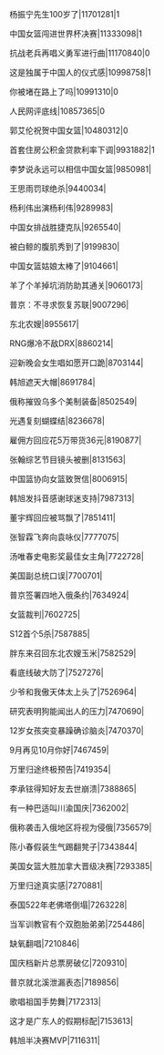 杨振宁先生100岁了|11701281|1

中国女篮闯进世界杯决赛|11333098|1

抗战老兵再唱义勇军进行曲|11170840|0

这是独属于中国人的仪式感|10998758|1

你被堵在路上了吗|10991310|0

人民网评底线|10857365|0

郭艾伦祝贺中国女篮|10480312|0

首套住房公积金贷款利率下调|9931882|1

李梦说永远可以相信中国女篮|9850981|

王思雨罚球绝杀|9440034|

杨利伟出演杨利伟|9289983|

中国女排战胜捷克队|9265540|

被白鲸的腹肌秀到了|9199830|

中国女篮姑娘太棒了|9104661|

羊了个羊掉坑消防助其通关|9060173|

普京：不寻求恢复苏联|9007296|

东北农嫂|8955617|

RNG爆冷不敌DRX|8860214|

迎新晚会女生唱如愿开口跪|8703144|

韩旭遮天大帽|8691784|

俄称摧毁乌多个美制装备|8502549|

光遇复刻蝴蝶结|8236678|

雇佣方回应花5万带货36元|8190877|

张翰综艺节目镜头被删|8131563|

中国篮协向女篮致贺信|8006915|

韩旭发抖音感谢球迷支持|7987313|

董宇辉回应被骂飘了|7851411|

张智霖飞奔向袁咏仪|7777075|

汤唯春史电影奖最佳女主角|7722728|

美国副总统口误|7700701|

普京签署四地入俄条约|7634924|

女篮裁判|7602725|

S12首个5杀|7587885|

胖东来召回东北农嫂玉米|7582529|

看底线破大防了|7527276|

少爷和我傲天体太上头了|7526964|

研究表明狗能闻出人的压力|7470690|

12岁女孩突变暴躁确诊脑炎|7470370|

9月再见10月你好|7467459|

万里归途终极预告|7419354|

李承铉得知好友去世崩溃|7388865|

有一种巴适叫川渝国庆|7362002|

俄称袭击入俄地区将视为侵俄|7356579|

陈小春假装生气踢翻凳子|7343844|

美国女篮大胜加拿大晋级决赛|7293385|

万里归途真实感|7270881|

泰国522年老佛塔倒塌|7263228|

当军训教官有个双胞胎弟弟|7254486|

缺氧翻唱|7210846|

国庆档新片总票房破亿|7209310|

普京就北溪泄漏表态|7189856|

歌唱祖国手势舞|7172313|

这才是广东人的假期标配|7153613|

韩旭半决赛MVP|7116311|

